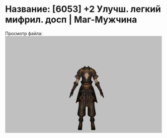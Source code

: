 # Название: [6053] +2 Улучш. легкий мифрил. досп | Маг-Мужчина

Просмотр файла:
![p040021.png](p040021.png)